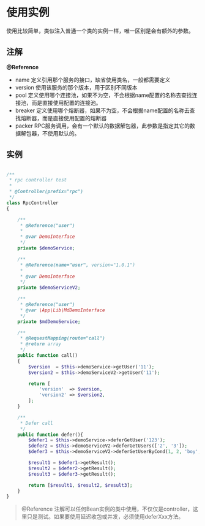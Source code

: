 # 使用实例

使用比较简单，类似注入普通一个类的实例一样，唯一区别是会有额外的参数。

## 注解

**@Reference**    

- name 定义引用那个服务的接口，缺省使用类名，一般都需要定义
- version 使用该服务的那个版本，用于区别不同版本
- pool 定义使用哪个连接池，如果不为空，不会根据name配置的名称去查找连接池，而是直接使用配置的连接池。
- breaker 定义使用哪个熔断器，如果不为空，不会根据name配置的名称去查找熔断器，而是直接使用配置的熔断器
- packer RPC服务调用，会有一个默认的数据解包器，此参数是指定其它的数据解包器，不使用默认的。

## 实例

```php

/**
 * rpc controller test
 *
 * @Controller(prefix="rpc")
 */
class RpcController
{

    /**
     * @Reference("user")
     *
     * @var DemoInterface
     */
    private $demoService;

    /**
     * @Reference(name="user", version="1.0.1")
     *
     * @var DemoInterface
     */
    private $demoServiceV2;

    /**
     * @Reference("user")
     * @var \App\Lib\MdDemoInterface
     */
    private $mdDemoService;

    /**
     * @RequestMapping(route="call")
     * @return array
     */
    public function call()
    {
        $version  = $this->demoService->getUser('11');
        $version2 = $this->demoServiceV2->getUser('11');

        return [
            'version'  => $version,
            'version2' => $version2,
        ];
    }

    /**
     * Defer call
     */
    public function defer(){
        $defer1 = $this->demoService->deferGetUser('123');
        $defer2 = $this->demoServiceV2->deferGetUsers(['2', '3']);
        $defer3 = $this->demoServiceV2->deferGetUserByCond(1, 2, 'boy', 1.6);

        $result1 = $defer1->getResult();
        $result2 = $defer2->getResult();
        $result3 = $defer3->getResult();

        return [$result1, $result2, $result3];
    }
}
```
> @Reference 注解可以任何Bean实例的类中使用，不仅仅是controller，这里只是测试。如果要使用延迟收包或并发，必须使用deferXxx方法。
